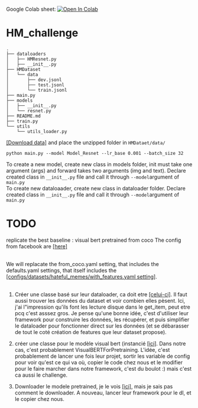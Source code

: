 
Google Colab sheet: [![Open In Colab](https://colab.research.google.com/assets/colab-badge.svg)](https://colab.research.google.com/drive/1in1Pmj7TL4kGBXlO9iSKe8x6B5D_4mwl?usp=sharing)
# HM_challenge

```
.
├── dataloaders
│   ├── HMResnet.py
│   ├── __init__.py
├── HMDataset
│   └── data
│       ├── dev.jsonl
│       ├── test.jsonl
│       └── train.jsonl
├── main.py
├── models
│   ├── __init__.py
│   └── resnet.py
├── README.md
├── train.py
└── utils
    └── utils_loader.py
```

 [[Download data]](https://www.dropbox.com/s/dy0ugzx7m7dl5c2/img_reduced.zip?dl=1) and place the unzipped folder in `HMDataet/data/`

```
python main.py --model Model_Resnet --lr_base 0.001 --batch_size 32
```

To create a new model, create new class in models folder, init must take one argument (args) and forward takes two arguments (img and text). Declare created class in `__init__.py` file and call it through `--model`argument of `main.py`<br/>
To create new dataloaader, create new class in dataloader folder. Declare created class in `__init__.py` file and call it through `--model`argument of `main.py`<br/>

# TODO

replicate the best baseline : visual bert pretrained from coco 
The config from facebook are [[here]](https://github.com/facebookresearch/mmf/tree/master/projects/visual_bert/configs/hateful_memes) <br/><br/>

We will replacate the from_coco.yaml setting, that includes the defaults.yaml settings, that itself includes the [[configs/datasets/hateful_memes/with_features.yaml setting]](https://github.com/facebookresearch/mmf/blob/master/mmf/configs/datasets/hateful_memes/with_features.yaml). <br/><br/>

1) Créer une classe basé sur leur dataloader, ca doit etre [[celui-ci]](https://github.com/facebookresearch/mmf/blob/master/mmf/datasets/builders/hateful_memes/dataset.py#L17). Il faut aussi trouver les données du dataset et voir combien elles pèsent. Ici, j'ai l"impression qu'ils font les lecture disque dans le get_item, peut etre pcq c'est asssez gros. Je pense qu'une bonne idée, c'est d'utiliser leur framework pour construire les données, les récupérer, et puis simplifier le dataloader pour fonctionner direct sur les données (et se débarasser de tout le coté création de features que leur dataset propose).

2) créer une classe pour le modèle visual bert (instancié [[ici]](https://github.com/facebookresearch/mmf/blob/master/mmf/models/visual_bert.py#L384). Dans notre cas, c'est probablement VisualBERTForPretraining. L'idée, c'est probablement de lancer une fois leur projet, sortir les variable de config pour voir qu'est ce qui va où, copier le code chez nous et le modifier pour le faire marcher dans notre framework, c'est du boulot :) mais c'est ca aussi le challenge. 

3) Downloader le modele pretrained, je le vois [[ici]](https://github.com/facebookresearch/mmf/blob/master/mmf/configs/zoo/models.yaml), mais je sais pas comment le downloader. A nouveau, lancer leur framework pour le dl, et le copier chez nous.


